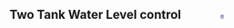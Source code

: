 ## Two Tank Water Level control  &nbsp; &nbsp; &nbsp; &nbsp; &nbsp; &nbsp; <img src="images/iitkgp.png" width="3%" />
